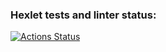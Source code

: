 ### Hexlet tests and linter status:
[![Actions Status](https://github.com/iStas56/python-django-developer-project-52/actions/workflows/hexlet-check.yml/badge.svg)](https://github.com/iStas56/python-django-developer-project-52/actions)